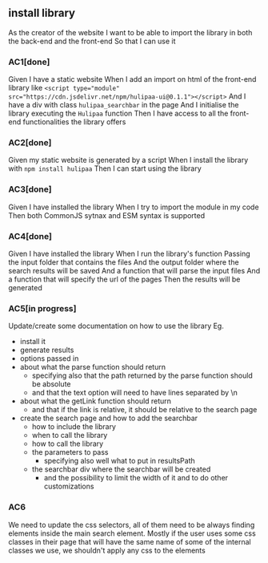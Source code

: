 ## install library
As the creator of the website
I want to be able to import the library in both the back-end and the front-end
So that I can use it

### AC1[done]
Given I have a static website
When I add an import on html of the front-end library like
    `<script type="module" src="https://cdn.jsdelivr.net/npm/hulipaa-ui@0.1.1"></script>`
And I have a div with class `hulipaa_searchbar` in the page
And I initialise the library executing the `Hulipaa` function
Then I have access to all the front-end functionalities the library offers

### AC2[done]
Given my static website is generated by a script
When I install the library with `npm install hulipaa`
Then I can start using the library

### AC3[done]
Given I have installed the library
When I try to import the module in my code
Then both CommonJS sytnax and ESM syntax is supported

### AC4[done]
Given I have installed the library
When I run the library's function
Passing the input folder that contains the files
And the output folder where the search results will be saved
And a function that will parse the input files
And a function that will specify the url of the pages 
Then the results will be generated

### AC5[in progress]
Update/create some documentation on how to use the library
Eg.
- install it
- generate results
- options passed in
- about what the parse function should return
  - specifying also that the path returned by the parse function should be absolute
  - and that the text option will need to have lines separated by \n
- about what the getLink function should return
  - and that if the link is relative, it should be relative to the search page
- create the search page and how to add the searchbar
  - how to include the library
  - when to call the library
  - how to call the library
  - the parameters to pass
    - specifying also well what to put in resultsPath
  - the searchbar div where the searchbar will be created
    - and the possibility to limit the width of it and to do other customizations

### AC6
We need to update the css selectors, all of them need to be always finding elements inside the main search element.
Mostly if the user uses some css classes in their page that will have the same name of some of the internal classes we use, we shouldn't apply any css to the elements